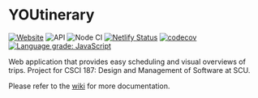 # YOUtinerary

[![Website](https://img.shields.io/website?down_color=red&down_message=offline&label=website&style=flat-square&up_message=online&url=https%3A%2F%2Fyoutinerary.dlee.dev)](https://youtinerary.dlee.dev)
![API](https://img.shields.io/website?down_color=red&down_message=offline&label=api&style=flat-square&up_message=online&url=https%3A%2F%2Fyoutinerary-api.dlee.dev)
![Node CI](https://github.com/drklee3/YOUtinerary/workflows/Node%20CI/badge.svg)
[![Netlify Status](https://img.shields.io/netlify/f7c0d48f-b566-47a0-8830-da3e6ebcc596?style=flat-square)](https://app.netlify.com/sites/youtinerary/deploys)
[![codecov](https://img.shields.io/codecov/c/gh/drklee3/YOUtinerary?style=flat-square)](https://codecov.io/gh/drklee3/YOUtinerary)
[![Language grade: JavaScript](https://img.shields.io/lgtm/grade/javascript/g/drklee3/YOUtinerary.svg?logo=lgtm&logoWidth=18&style=flat-square)](https://lgtm.com/projects/g/drklee3/YOUtinerary/context:javascript)

Web application that provides easy scheduling and visual overviews of trips.
Project for CSCI 187: Design and Management of Software at SCU.

Please refer to the [wiki] for more documentation.

[wiki]: https://github.com/drklee3/YOUtinerary/wiki
